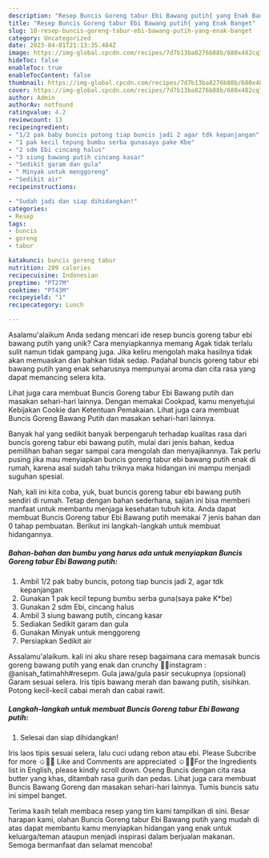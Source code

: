 ```yaml
---
description: "Resep Buncis Goreng tabur Ebi Bawang putih{ yang Enak Banget"
title: "Resep Buncis Goreng tabur Ebi Bawang putih{ yang Enak Banget"
slug: 10-resep-buncis-goreng-tabur-ebi-bawang-putih-yang-enak-banget
category: Uncategorized
date: 2023-04-01T21:13:35.484Z
image: https://img-global.cpcdn.com/recipes/7d7b13ba8276b88b/680x482cq70/buncis-goreng-tabur-ebi-bawang-putih-foto-resep-utama.jpg
hideToc: false
enableToc: true
enableTocContent: false
thumbnail: https://img-global.cpcdn.com/recipes/7d7b13ba8276b88b/680x482cq70/buncis-goreng-tabur-ebi-bawang-putih-foto-resep-utama.jpg
cover: https://img-global.cpcdn.com/recipes/7d7b13ba8276b88b/680x482cq70/buncis-goreng-tabur-ebi-bawang-putih-foto-resep-utama.jpg
author: Admin
authorAv: notfound
ratingvalue: 4.2
reviewcount: 13
recipeingredient:
- "1/2 pak baby buncis potong tiap buncis jadi 2 agar tdk kepanjangan"
- "1 pak kecil tepung bumbu serba gunasaya pake Kbe"
- "2 sdm Ebi cincang halus"
- "3 siung bawang putih cincang kasar"
- "Sedikit garam dan gula"
- " Minyak untuk menggoreng"
- "Sedikit air"
recipeinstructions:

- "Sudah jadi dan siap dihidangkan!"
categories:
- Resep
tags:
- buncis
- goreng
- tabur

katakunci: buncis goreng tabur 
nutrition: 289 calories
recipecuisine: Indonesian
preptime: "PT27M"
cooktime: "PT43M"
recipeyield: "1"
recipecategory: Lunch

---
```



Asalamu'alaikum Anda sedang mencari ide resep buncis goreng tabur ebi bawang putih yang unik? Cara menyiapkannya memang Agak tidak terlalu sulit namun tidak gampang juga. Jika keliru mengolah maka hasilnya tidak akan memuaskan dan bahkan tidak sedap. Padahal buncis goreng tabur ebi bawang putih yang enak seharusnya mempunyai aroma dan cita rasa yang dapat memancing selera kita.


Lihat juga cara membuat Buncis Goreng tabur Ebi Bawang putih dan masakan sehari-hari lainnya. Dengan memakai Cookpad, kamu menyetujui Kebijakan Cookie dan Ketentuan Pemakaian. Lihat juga cara membuat Buncis Goreng Bawang Putih dan masakan sehari-hari lainnya.

Banyak hal yang sedikit banyak berpengaruh terhadap kualitas rasa dari buncis goreng tabur ebi bawang putih, mulai dari jenis bahan, kedua pemilihan bahan segar sampai cara mengolah dan menyajikannya. Tak perlu pusing jika mau menyiapkan buncis goreng tabur ebi bawang putih enak di rumah, karena asal sudah tahu triknya maka hidangan ini mampu menjadi suguhan spesial.


Nah, kali ini kita coba, yuk, buat buncis goreng tabur ebi bawang putih sendiri di rumah. Tetap dengan bahan sederhana, sajian ini bisa memberi manfaat untuk membantu menjaga kesehatan tubuh kita. Anda dapat membuat Buncis Goreng tabur Ebi Bawang putih memakai 7 jenis bahan dan 0 tahap pembuatan. Berikut ini langkah-langkah untuk membuat hidangannya.

<!--inarticleads1-->

##### Bahan-bahan dan bumbu yang harus ada untuk menyiapkan Buncis Goreng tabur Ebi Bawang putih:

1. Ambil 1/2 pak baby buncis, potong tiap buncis jadi 2, agar tdk kepanjangan
1. Gunakan 1 pak kecil tepung bumbu serba guna(saya pake K*be)
1. Gunakan 2 sdm Ebi, cincang halus
1. Ambil 3 siung bawang putih, cincang kasar
1. Sediakan Sedikit garam dan gula
1. Gunakan  Minyak untuk menggoreng
1. Persiapkan Sedikit air


Assalamu&#39;alaikum. kali ini aku share resep bagaimana cara memasak buncis goreng bawang putih yang enak dan crunchy 🙇‍♀️instagram : @anisah_fatimahh#resepm. Gula jawa/gula pasir secukupnya (opsional) Garam sesuai selera. Iris tipis bawang merah dan bawang putih, sisihkan. Potong kecil-kecil cabai merah dan cabai rawit. 

<!--inarticleads2-->

##### Langkah-langkah untuk membuat Buncis Goreng tabur Ebi Bawang putih:


1. Selesai dan siap dihidangkan!

Iris laos tipis sesuai selera, lalu cuci udang rebon atau ebi. Please Subcribe for more ☺️🙏🏻 Like and Comments are appreciated ☺️🙏🏻For the Ingredients list in English, please kindly scroll down. Oseng Buncis dengan cita rasa butter yang khas, ditambah rasa gurih dan pedas. Lihat juga cara membuat Buncis Bawang Goreng dan masakan sehari-hari lainnya. Tumis buncis satu ini simpel banget. 

Terima kasih telah membaca resep yang tim kami tampilkan di sini. Besar harapan kami, olahan Buncis Goreng tabur Ebi Bawang putih yang mudah di atas dapat membantu kamu menyiapkan hidangan yang enak untuk keluarga/teman ataupun menjadi inspirasi dalam berjualan makanan. Semoga bermanfaat dan selamat mencoba!

